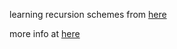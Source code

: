 learning recursion schemes from [here](https://blog.sumtypeofway.com/archive.html)

more info at [here](https://github.com/Lbqds/notes/blob/master/functional-programming/recursion-schemes.md)
